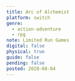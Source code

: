 ```yaml
---
title: Arc of Alchemist
platform: switch
genre:
  - action-adventure
  - rpg
note: Limited Run Games
digital: false
physical: true
guide: false
pending: false
posted: 2020-08-04
---
```

